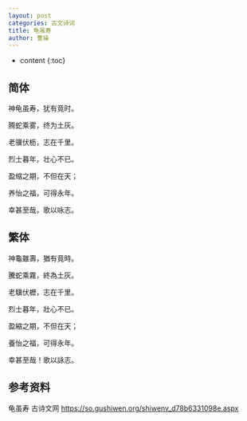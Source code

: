 ```yaml
---
layout: post
categories: 古文诗词
title: 龟虽寿
author: 曹操
---
```

* content
{:toc}

## 简体

神龟虽寿，犹有竟时。

腾蛇乘雾，终为土灰。

老骥伏枥，志在千里。

烈士暮年，壮心不已。

盈缩之期，不但在天；

养怡之福，可得永年。

幸甚至哉，歌以咏志。

## 繁体

神龜雖壽，猶有竟時。

騰蛇乘霧，終為土灰。

老驥伏櫪，志在千里。

烈士暮年，壯心不已。

盈縮之期，不但在天；

養怡之福，可得永年。

幸甚至哉！歌以詠志。

## 参考资料

龟虽寿  古诗文网 <https://so.gushiwen.org/shiwenv_d78b6331098e.aspx>
